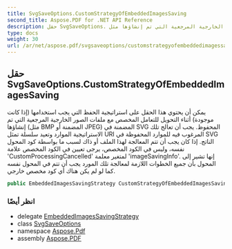 ```yaml
---
title: SvgSaveOptions.CustomStrategyOfEmbeddedImagesSaving
second_title: Aspose.PDF for .NET API Reference
description: حقل SvgSaveOptions. يمكن أن يحتوي هذا الحقل على استراتيجية الحفظ التي يجب استخدامها إذا كانت موجودة أثناء التحويل للتعامل المخصص مع ملفات الصور الخارجية المرجعية التي تم إنشاؤها مثل BMP المضمنة أو JPEG المضمنة في SVG المحفوظ. يجب أن تعالج تلك الاستراتيجية الموارد وتعيد سلسلة تمثل URI المرغوب فيه للموارد المحفوظة في SVG الناتج. إذا كان يجب أن يتم المعالجة لهذا الملف أو ذاك لسبب ما بواسطة كود المحول نفسه وليس في الكود المخصص، يرجى تعيين في الكود المخصص علامة 'CustomProcessingCancelled' لمتغير معلمة 'imageSavingInfo'. إنها تشير إلى المحول بأن جميع الخطوات اللازمة لمعالجة تلك المورد يجب أن تتم في المحول نفسه كما لو لم يكن هناك أي كود مخصص خارجي.
type: docs
weight: 30
url: /ar/net/aspose.pdf/svgsaveoptions/customstrategyofembeddedimagessaving/
---
```

## حقل SvgSaveOptions.CustomStrategyOfEmbeddedImagesSaving

يمكن أن يحتوي هذا الحقل على استراتيجية الحفظ التي يجب استخدامها (إذا كانت موجودة) أثناء التحويل للتعامل المخصص مع ملفات الصور الخارجية المرجعية التي تم إنشاؤها (مثل BMP المضمنة أو JPEG) المضمنة في SVG المحفوظ. يجب أن تعالج تلك الاستراتيجية الموارد وتعيد سلسلة تمثل URI المرغوب فيه للموارد المحفوظة في SVG الناتج. إذا كان يجب أن تتم المعالجة لهذا الملف أو ذاك لسبب ما بواسطة كود المحول نفسه، وليس في الكود المخصص، يرجى تعيين في الكود المخصص علامة 'CustomProcessingCancelled' لمتغير معلمة 'imageSavingInfo'. إنها تشير إلى المحول بأن جميع الخطوات اللازمة لمعالجة تلك المورد يجب أن تتم في المحول نفسه كما لو لم يكن هناك أي كود مخصص خارجي.

```csharp
public EmbeddedImagesSavingStrategy CustomStrategyOfEmbeddedImagesSaving;
```

### انظر أيضًا

* delegate [EmbeddedImagesSavingStrategy](../../svgsaveoptions.embeddedimagessavingstrategy/)
* class [SvgSaveOptions](../)
* namespace [Aspose.Pdf](../../../aspose.pdf/)
* assembly [Aspose.PDF](../../../)